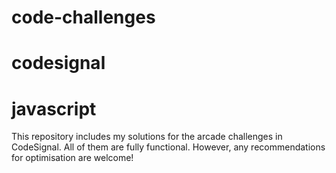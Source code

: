 # code-challenges
# codesignal 
# javascript

This repository includes my solutions for the arcade challenges in CodeSignal. All of them are fully functional. However, any recommendations for optimisation are welcome!
